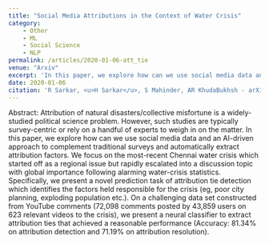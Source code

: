```yaml
---
title: "Social Media Attributions in the Context of Water Crisis"
category: 
    - Other
    - ML
    - Social Science
    - NLP
permalink: /articles/2020-01-06-att_tie
venue: "Arxiv"
excerpt: 'In this paper, we explore how can we use social media data and an AI-driven approach to complement traditional surveys and automatically extract attribution factors.'
date: 2020-01-06
citation: 'R Sarkar, <u>H Sarkar</u>, S Mahinder, AR KhudaBukhsh - arXiv preprint arXiv:2001.01697'
---
```


Abstract: Attribution of natural disasters/collective misfortune is a widely-studied political science problem. However, such studies are typically survey-centric or rely on a handful of experts to weigh in on the matter. In this paper, we explore how can we use social media data and an AI-driven approach to complement traditional surveys and automatically extract attribution factors. We focus on the most-recent Chennai water crisis which started off as a regional issue but rapidly escalated into a discussion topic with global importance following alarming water-crisis statistics. Specifically, we present a novel prediction task of attribution tie detection which identifies the factors held responsible for the crisis (eg, poor city planning, exploding population etc.). On a challenging data set constructed from YouTube comments (72,098 comments posted by 43,859 users on 623 relevant videos to the crisis), we present a neural classifier to extract attribution ties that achieved a reasonable performance (Accuracy: 81.34\% on attribution detection and 71.19\% on attribution resolution).
